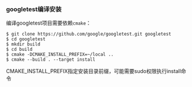 ### googletest编译安装

编译googletest项目需要依赖`cmake`：

```
$ git clone https://github.com/google/googletest.git googletest
$ cd googletest
$ mkdir build
$ cd build
$ cmake -DCMAKE_INSTALL_PREFIX=~/local ..
$ cmake --build . --target install
```

CMAKE_INSTALL_PREFIX指定安装目录前缀，可能需要sudo权限执行install命令
